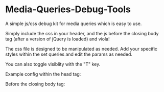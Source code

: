 Media-Queries-Debug-Tools
=========================

A simple js/css debug kit for media queries which is easy to use.

Simply include the css in your header, and the js before the closing body tag (after a version of jQuery is loaded) and viola!

The css file is designed to be manipulated as needed. Add your specific styles within the set queries and edit the params as needed.

You can also toggle visiblity with the "T" key.

Example config within the head tag:
<script src="http://ajax.googleapis.com/ajax/libs/jquery/1.8.2/jquery.min.js"></script>
<link rel="stylesheet" type="text/css" href="css-debug.css" />

Before the closing body tag:
<script src="css-debug.min.js"></script>